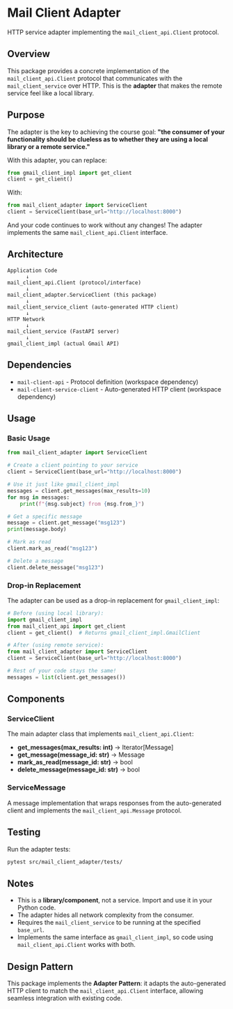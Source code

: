 # Mail Client Adapter

HTTP service adapter implementing the `mail_client_api.Client` protocol.

## Overview

This package provides a concrete implementation of the `mail_client_api.Client` protocol that communicates with the `mail_client_service` over HTTP. This is the **adapter** that makes the remote service feel like a local library.

## Purpose

The adapter is the key to achieving the course goal: **"the consumer of your functionality should be clueless as to whether they are using a local library or a remote service."**

With this adapter, you can replace:
```python
from gmail_client_impl import get_client
client = get_client()
```

With:
```python
from mail_client_adapter import ServiceClient
client = ServiceClient(base_url="http://localhost:8000")
```

And your code continues to work without any changes! The adapter implements the same `mail_client_api.Client` interface.

## Architecture

```
Application Code
      ↓
mail_client_api.Client (protocol/interface)
      ↓
mail_client_adapter.ServiceClient (this package)
      ↓
mail_client_service_client (auto-generated HTTP client)
      ↓
HTTP Network
      ↓
mail_client_service (FastAPI server)
      ↓
gmail_client_impl (actual Gmail API)
```

## Dependencies

- `mail-client-api` - Protocol definition (workspace dependency)
- `mail-client-service-client` - Auto-generated HTTP client (workspace dependency)

## Usage

### Basic Usage

```python
from mail_client_adapter import ServiceClient

# Create a client pointing to your service
client = ServiceClient(base_url="http://localhost:8000")

# Use it just like gmail_client_impl
messages = client.get_messages(max_results=10)
for msg in messages:
    print(f"{msg.subject} from {msg.from_}")

# Get a specific message
message = client.get_message("msg123")
print(message.body)

# Mark as read
client.mark_as_read("msg123")

# Delete a message
client.delete_message("msg123")
```

### Drop-in Replacement

The adapter can be used as a drop-in replacement for `gmail_client_impl`:

```python
# Before (using local library):
import gmail_client_impl
from mail_client_api import get_client
client = get_client()  # Returns gmail_client_impl.GmailClient

# After (using remote service):
from mail_client_adapter import ServiceClient
client = ServiceClient(base_url="http://localhost:8000")

# Rest of your code stays the same!
messages = list(client.get_messages())
```

## Components

### ServiceClient

The main adapter class that implements `mail_client_api.Client`:

- **get_messages(max_results: int)** → Iterator[Message]
- **get_message(message_id: str)** → Message
- **mark_as_read(message_id: str)** → bool
- **delete_message(message_id: str)** → bool

### ServiceMessage

A message implementation that wraps responses from the auto-generated client and implements the `mail_client_api.Message` protocol.

## Testing

Run the adapter tests:

```bash
pytest src/mail_client_adapter/tests/
```

## Notes

- This is a **library/component**, not a service. Import and use it in your Python code.
- The adapter hides all network complexity from the consumer.
- Requires the `mail_client_service` to be running at the specified `base_url`.
- Implements the same interface as `gmail_client_impl`, so code using `mail_client_api.Client` works with both.

## Design Pattern

This package implements the **Adapter Pattern**: it adapts the auto-generated HTTP client to match the `mail_client_api.Client` interface, allowing seamless integration with existing code.
